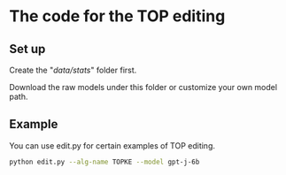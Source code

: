 # The code for the TOP editing
## Set up
Create the "*data/stats*" folder first.

Download the raw models under this folder or customize your own model path.

## Example
You can use edit.py for certain examples of TOP editing.
```bash
python edit.py --alg-name TOPKE --model gpt-j-6b
```